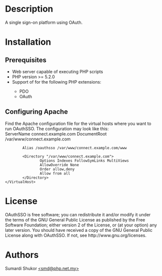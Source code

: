 <h1>Description</h1>
A single sign-on platform using OAuth.
<h1>Installation</h1>
<h2>Prerequisites</h2>
<ul>
	<li>Web server capable of executing PHP scripts</li>
	<li>PHP version >= 5.2.0</li>
	<li>Support of for the following PHP extensions:</li>
		<ul>
			<li>PDO</li>
			<li>OAuth</li>
		</ul>
</ul>
<h2>Configuring Apache</h2>
Find the Apache configuration file for the virtual hosts where you want to run OAuthSSO. The configuration may look like this:<br />
	<VirtualHost *:80>
	        ServerName connect.example.com
	        DocumentRoot /var/www/connect.example.com
	
	        Alias /oauthsso /var/www/connect.example.com/www
	        
	        <Directory "/var/www/connect.example.com">
                    Options Indexes FollowSymLinks MultiViews
                    AllowOverride None
                    Order allow,deny
                    Allow from all
            </Directory>
	</VirtualHost>
<h1>License</h1>
OAuthSSO is free software; you can redistribute it and/or modify it under the terms of the GNU General Public License as published by the Free Software Foundation; either version 2 of the License, or (at your option) any later version. You should have received a copy of the GNU General Public License along with OAuthSSO. If not, see http://www.gnu.org/licenses.
<h1>Authors</h1>
Sumardi Shukor <a href="mailto:smd@.php.net.my">&lt;smd@php.net.my&gt;</a>

